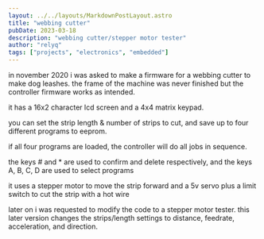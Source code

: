 ```yaml
---
layout: ../../layouts/MarkdownPostLayout.astro
title: "webbing cutter"
pubDate: 2023-03-18
description: "webbing cutter/stepper motor tester"
author: "relyq"
tags: ["projects", "electronics", "embedded"]
---
```


in november 2020 i was asked to make a firmware for a webbing cutter to make dog leashes. the frame of the machine was never finished but the controller firmware works as intended.

it has a 16x2 character lcd screen and a 4x4 matrix keypad.

you can set the strip length & number of strips to cut, and save up to four different programs to eeprom.

if all four programs are loaded, the controller will do all jobs in sequence.

the keys # and \* are used to confirm and delete respectively, and the keys A, B, C, D are used to select programs

it uses a stepper motor to move the strip forward and a 5v servo plus a limit switch to cut the strip with a hot wire

later on i was requested to modify the code to a stepper motor tester.
this later version changes the strips/length settings to distance, feedrate, acceleration, and direction.
